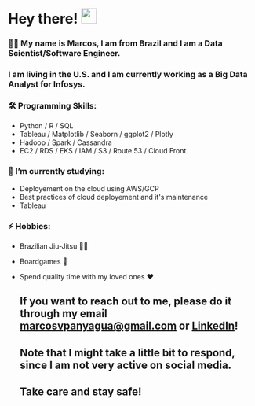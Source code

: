# Hey there! <img src="https://media.giphy.com/media/hvRJCLFzcasrR4ia7z/giphy.gif" width="31px">


### 👨‍💻 My name is Marcos, I am from Brazil and I am a **Data Scientist/Software Engineer**.
### I am living in the U.S. and I am currently working as a Big Data Analyst for Infosys.



### 🛠️ Programming Skills:

- Python / R / SQL
- Tableau / Matplotlib / Seaborn / ggplot2 / Plotly
- Hadoop / Spark / Cassandra
- EC2 / RDS / EKS / IAM / S3 / Route 53 / Cloud Front

### 🌱 I’m currently studying:

- Deployement on the cloud using AWS/GCP
- Best practices of cloud deployement and it's maintenance
- Tableau 

### ⚡ Hobbies:

- Brazilian Jiu-Jitsu 🤼‍♂️
- Boardgames 🎲
- Spend quality time with my loved ones ❤️ 
  
  
  
  ## If you want to reach out to me, please do it through my email marcosvpanyagua@gmail.com or [**LinkedIn**](https://www.linkedin.com/in/marcosvpanyagua/)!
  ## Note that I might take a little bit to respond, since I am not very active on social media.
  ## Take care and stay safe!
  
<!--
**marcosvppfernandes/marcosvppfernandes** is a ✨ _special_ ✨ repository because its `README.md` (this file) appears on your GitHub profile.

Here are some ideas to get you started:

- 🔭 I’m currently working on ...
- 🌱 I’m currently learning ...
- 👯 I’m looking to collaborate on ...
- 🤔 I’m looking for help with ...
- 💬 Ask me about ...
- 📫 How to reach me: ...
- 😄 Pronouns: ...
- ⚡ Fun fact: ...
-->

